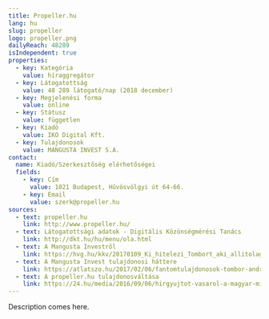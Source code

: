 ```yaml
---
title: Propeller.hu
lang: hu
slug: propeller
logo: propeller.png
dailyReach: 48289
isIndependent: true
properties:
  - key: Kategória
    value: híraggregátor
  - key: Látogatottság
    value: 48 289 látogató/nap (2018 december)
  - key: Megjelenési forma
    value: online
  - key: Státusz
    value: független
  - key: Kiadó
    value: IKO Digital Kft.
  - key: Tulajdonosok
    value: MANGUSTA INVEST S.A.
contact:
  name: Kiadó/Szerkesztőség elérhetőségei
  fields:
    - key: Cím
      value: 1021 Budapest, Hűvösvölgyi út 64-66.
    - key: Email
      value: szerk@propeller.hu
sources:
  - text: propeller.hu
    link: http://www.propeller.hu/
  - text: Látogatottsági adatok - Digitális Közönségmérési Tanács
    link: http://dkt.hu/hu/menu/ola.html
  - text: A Mangusta Investről
    link: https://hvg.hu/kkv/20170109_Ki_hitelezi_Tombort_aki_allitolag_Habonyt_hitelezte
  - text: A Mangusta Invest tulajdonosi háttere
    link: https://atlatszo.hu/2017/02/06/fantomtulajdonosok-tombor-andras-mediacegeben-a-mandiner-a-kovetkezo-befektetesi-celpont/
  - text: A propeller.hu tulajdonosváltása
    link: https://24.hu/media/2016/09/06/hirgyujtot-vasarol-a-magyar-milliardos-mediacege/
---
```


Description comes here.